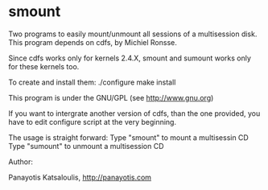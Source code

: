 # smount

Two programs to easily mount/unmount all sessions of a multisession disk.
This program depends on cdfs, by Michiel Ronsse.

Since cdfs works only for kernels 2.4.X, smount and sumount works only for 
these kernels too.

To create and install them:
  ./configure
	make install

This program is under the GNU/GPL (see http://www.gnu.org)

If you want to intergrate another version of cdfs, than the one provided, you
have to edit configure script at the very beginning.

The usage is straight forward:
Type "smount" to mount a multisessin CD
Type "sumount" to unmount a multisession CD
	

Author:

Panayotis Katsaloulis, http://panayotis.com
